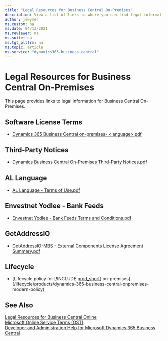 ```yaml
---
title: "Legal Resources for Business Central On-Premises"
description: View a list of links to where you can find legal information that applies to Business Central on-premises deployments.
author: jswymer
ms.custom: na
ms.date: 04/13/2021
ms.reviewer: na
ms.suite: na
ms.tgt_pltfrm: na
ms.topic: article
ms.service: "dynamics365-business-central"
---
```

# Legal Resources for Business Central On-Premises

This page provides links to legal information for Business Central On-Premises.

## Software License Terms

- [Dynamics 365 Business Central on-premises- \<language\>.pdf](https://www.microsoft.com/en-us/download/details.aspx?id=57274)

## Third-Party Notices

- [Dynamics Business Central On-Premises Third-Party Notices.pdf](https://go.microsoft.com/fwlink/?linkid=2144507)  

## AL Language

- [AL Language - Terms of Use.pdf](https://www.microsoft.com/en-us/download/details.aspx?id=57274)

## Envestnet Yodlee - Bank Feeds

- [Envestnet Yodlee - Bank Feeds Terms and Conditions.pdf](https://www.microsoft.com/en-us/download/details.aspx?id=57274)

## GetAddressIO

- [GetAddressIO-MBS - External Components License Agreement Summary.pdf](https://www.microsoft.com/en-us/download/details.aspx?id=57274)

<!--## Teams integration-->

## Lifecycle

- [Lifecycle policy for [!INCLUDE [prod_short](../includes/prod_short.md)] on-premises](/lifecycle/products/dynamics-365-business-central-onpremises-modern-policy)

<!--- links-->

## See Also

[Legal Resources for Business Central Online](legal.md)  
[Microsoft Online Service Terms (OST)](https://www.microsoft.com/licensing/product-licensing/products)  
[Developer and Administration Help for Microsoft Dynamics 365 Business Central](../index.md)  


